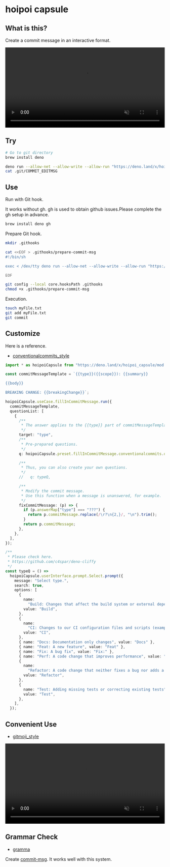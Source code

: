 # hoipoi capsule

## What is this?

Create a commit message in an interactive format.

<video controls playsinline width="100%" autoplay loop muted="true" src="https://user-images.githubusercontent.com/92862731/201958468-dec2cf7a-8035-47b1-9668-d468641ce8be.mov" type="video/mp4" >
 Sorry, your browser doesn't support embedded videos.
</video>

## Try

```bash
# Go to git directory
brew install deno

deno run --allow-net --allow-write --allow-run "https://deno.land/x/hoipoi_capsule/demo/fill_in_commit_message/conventionalcommits_style.ts?source"
cat .git/COMMIT_EDITMSG
```

## Use

Run with Git hook.

It works without gh. gh is used to obtain github issues.Please complete the gh
setup in advance.

```bash
brew install deno gh
```

Prepare Git hook.

```bash
mkdir .githooks

cat <<EOF > .githooks/prepare-commit-msg
#!/bin/sh

exec < /dev/tty deno run --allow-net --allow-write --allow-run "https://deno.land/x/hoipoi_capsule/demo/fill_in_commit_message/conventionalcommits_style.ts?source"

EOF

git config --local core.hooksPath .githooks
chmod +x .githooks/prepare-commit-msg
```

Execution.

```bash
touch myFile.txt
git add myFile.txt
git commit
```

## Customize

Here is a reference.

- [conventionalcommits_style](https://github.com/bird-studio/hoipoi_capsule/blob/main/demo/fill_in_commit_message/conventionalcommits_style.ts)

```ts
import * as hoipoiCapsule from "https://deno.land/x/hoipoi_capsule/mod.ts";

const commitMessageTemplate = `{{type}}({{scope}}): {{summary}}

{{body}}

BREAKING CHANGE: {{breakingChange}}`;

hoipoiCapsule.useCase.fillInCommitMessage.run({
  commitMessageTemplate,
  questionList: [
    {
      /**
       * The answer applies to the {{type}} part of commitMessageTemplate.
       */
      target: "type",
      /**
       * Pre-prepared questions.
       */
      q: hoipoiCapsule.preset.fillInCommitMessage.conventionalcommits.qMap.type,

      /**
       * Thus, you can also create your own questions.
       */
      //   q: typeQ,

      /**
       * Modify the commit message.
       * Use this function when a message is unanswered, for example.
       */
      fixCommitMessage: (p) => {
        if (p.answerMap["type"] === "???") {
          return p.commitMessage.replace(/\r?\n{2,}/, "\n").trim();
        }
        return p.commitMessage;
      },
    },
  ],
});

/**
 * Please check here.
 * https://github.com/c4spar/deno-cliffy
 */
const typeQ = () =>
  hoipoiCapsule.userInterface.prompt.Select.prompt({
    message: "Select type.",
    search: true,
    options: [
      {
        name:
          "Build: Changes that affect the build system or external dependencies (example scopes: gulp, broccoli, npm)",
        value: "Build",
      },
      {
        name:
          "CI: Changes to our CI configuration files and scripts (examples: CircleCi, SauceLabs)",
        value: "CI",
      },
      { name: "Docs: Documentation only changes", value: "Docs" },
      { name: "Feat: A new feature", value: "Feat" },
      { name: "Fix: A bug fix", value: "Fix:" },
      { name: "Perf: A code change that improves performance", value: "Perf" },
      {
        name:
          "Refactor: A code change that neither fixes a bug nor adds a feature",
        value: "Refactor",
      },
      {
        name: "Test: Adding missing tests or correcting existing tests",
        value: "Test",
      },
    ],
  });
```

## Convenient Use

- [gitmoji_style](https://github.com/bird-studio/hoipoi_capsule/blob/main/demo/fill_in_commit_message/gitmoji_style.ts)

<video controls playsinline width="100%" autoplay loop muted="true" src="https://user-images.githubusercontent.com/92862731/202081954-dc908df9-70d8-436a-8ad9-fa5d91cd1280.mov" type="video/mp4" >
 Sorry, your browser doesn't support embedded videos.
</video>

## Grammar Check

- [gramma](https://github.com/caderek/gramma)

Create
[commit-msg](https://github.com/bird-studio/hoipoi_capsule/blob/main/.githooks/commit-msg).
It works well with this system.
